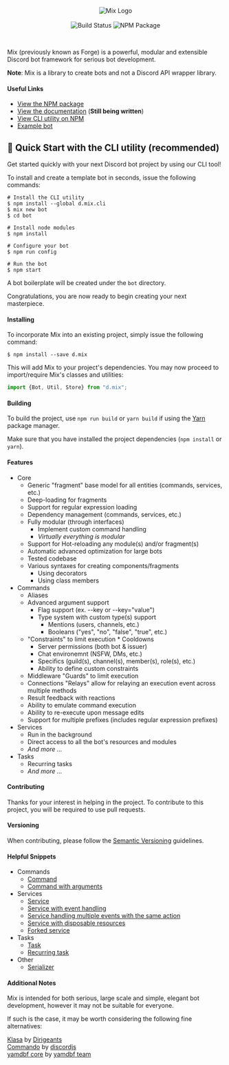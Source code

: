 <p align="center">
  <img alt="Mix Logo" src="https://raw.githubusercontent.com/discord-mix/mix/dev-2.0/logo-large.png">
  <br />
  <br />
  <img alt="Build Status" src="https://travis-ci.com/discord-mix/mix.svg?branch=dev-2.0">
  <img alt="NPM Package" src="https://badge.fury.io/js/%40cloudrex%2Fforge.svg">
</p>

<br />

Mix (previously known as Forge) is a powerful, modular and extensible Discord bot framework for serious bot development.

**Note**: Mix is a library to create bots and not a Discord API wrapper library.

#### Useful Links

* [View the NPM package](https://www.npmjs.com/package/@cloudrex/forge)<br />
* [View the documentation](https://cloudrex.gitbook.io/forge/) (**Still being written**)<br />
* [View CLI utility on NPM](https://www.npmjs.com/package/d.mix.cli)<br />
* [Example bot](https://github.com/discord-mix/example-bot)<br />

## 🍭 Quick Start with the CLI utility (recommended)

Get started quickly with your next Discord bot project by using our CLI tool!

To install and create a template bot in seconds, issue the following commands:

```shell
# Install the CLI utility
$ npm install --global d.mix.cli
$ mix new bot
$ cd bot

# Install node modules
$ npm install

# Configure your bot
$ npm run config

# Run the bot
$ npm start
```

A bot boilerplate will be created under the `bot` directory.

Congratulations, you are now ready to begin creating your next masterpiece.

#### Installing

To incorporate Mix into an existing project, simply issue the following command:

```shell
$ npm install --save d.mix
```

This will add Mix to your project's dependencies. You may now proceed to import/require Mix's classes and utilities:

```ts
import {Bot, Util, Store} from "d.mix";
```

#### Building

To build the project, use `npm run build` or `yarn build` if using the [Yarn](https://yarnpkg.com/) package manager.

Make sure that you have installed the project dependencies (`npm install` or `yarn`).

#### Features

* Core
    * Generic "fragment" base model for all entities (commands, services, etc.)
    * Deep-loading for fragments
    * Support for regular expression loading
    * Dependency management (commands, services, etc.)
    * Fully modular (through interfaces)
        * Implement custom command handling
        * *Virtually everything is modular*
    * Support for Hot-reloading any module(s) and/or fragment(s)
    * Automatic advanced optimization for large bots
    * Tested codebase
    * Various syntaxes for creating components/fragments
        * Using decorators
        * Using class members
* Commands
    * Aliases
    * Advanced argument support
        * Flag support (ex. --key or --key="value")
        * Type system with custom type(s) support
            * Mentions (users, channels, etc.)
            * Booleans ("yes", "no", "false", "true", etc.)
    * "Constraints" to limit execution
            * Cooldowns
        * Server permissions (both bot & issuer)
        * Chat environemnt (NSFW, DMs, etc.)
        * Specifics (guild(s), channel(s), member(s), role(s), etc.)
        * Ability to define custom constraints
    * Middleware "Guards" to limit execution
    * Connections "Relays" allow for relaying an execution event across multiple methods
    * Result feedback with reactions
    * Ability to emulate command execution
    * Ability to re-execute upon message edits
    * Support for multiple prefixes (includes regular expression prefixes)
* Services
    * Run in the background
    * Direct access to all the bot's resources and modules
    * *And more ...*
* Tasks
    * Recurring tasks
    * *And more ...*

#### Contributing

Thanks for your interest in helping in the project. To contribute to this project, you will be required to use pull requests.

#### Versioning

When contributing, please follow the [Semantic Versioning](https://semver.org/) guidelines.

#### Helpful Snippets

* Commands
    * [Command](https://github.com/discord-mix/mix/blob/dev-2.0/EXAMPLES.MD#command)<br />
    * [Command with arguments](https://github.com/discord-mix/mix/blob/dev-2.0/EXAMPLES.MD#command-with-arguments)<br />
* Services
    * [Service](https://github.com/discord-mix/mix/blob/dev-2.0/EXAMPLES.MD#service)<br />
    * [Service with event handling](https://github.com/discord-mix/mix/blob/dev-2.0/EXAMPLES.MD#service-with-event-handling)<br />
    * [Service handling multiple events with the same action](https://github.com/discord-mix/mix/blob/dev-2.0/EXAMPLES.MD#service-handling-multiple-events-with-the-same-action)<br />
    * [Service with disposable resources](https://github.com/discord-mix/mix/blob/dev-2.0/EXAMPLES.MD#service-with-disposable-resources)<br />
    * [Forked service](https://github.com/discord-mix/mix/blob/dev-2.0/EXAMPLES.MD#forked-service)<br />
* Tasks
    * [Task](https://github.com/discord-mix/mix/blob/dev-2.0/EXAMPLES.MD#task)<br />
    * [Recurring task](https://github.com/discord-mix/mix/blob/dev-2.0/EXAMPLES.MD#recurring-task)<br />
* Other
    * [Serializer](https://github.com/discord-mix/mix/blob/dev-2.0/EXAMPLES.MD#serializer)<br />

#### Additional Notes

Mix is intended for both serious, large scale and simple, elegant bot development, however it may not be suitable for everyone.

If such is the case, it may be worth considering the following fine alternatives:

[Klasa](https://github.com/dirigeants/klasa) by [Dirigeants](https://github.com/dirigeants)<br />
[Commando](https://github.com/discordjs/Commando) by [discordjs](https://github.com/discordjs)<br />
[yamdbf core](https://github.com/yamdbf/core) by [yamdbf team](https://github.com/yamdbf)<br />
